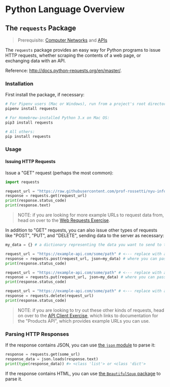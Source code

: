 # Python Language Overview

## The `requests` Package

> Prerequisite: [Computer Networks](/notes/networks/notes.md) and [APIs](/notes/software/apis.md)

The `requests` package provides an easy way for Python programs to issue HTTP requests, whether scraping the contents of a web page, or exchanging data with an API.

Reference: http://docs.python-requests.org/en/master/.

### Installation

First install the package, if necessary:

```` sh
# For Pipenv users (Mac or Windows), run from a project's root directory:
pipenv install requests

# For Homebrew-installed Python 3.x on Mac OS:
pip3 install requests

# All others:
pip install requests
````

### Usage

#### Issuing HTTP Requests

Issue a "GET" request (perhaps the most common):

```py
import requests

request_url = "https://raw.githubusercontent.com/prof-rossetti/nyu-info-2335-201805/master/exercises/web-requests/data/products/1.json"
response = requests.get(request_url)
print(response.status_code)
print(response.text)
```

> NOTE: if you are looking for more example URLs to request data from, head on over to the [Web Requests Exercise](/exercises/web-requests/exercise.md).

In addition to "GET" requests, you can also issue other types of requests like "POST", "PUT", and "DELETE", sending data to the server as necessary:

```py
my_data = {} # a dictionary representing the data you want to send to the server

request_url = "https://example-api.com/some/path" # <--- replace with a real url that accepts POST requests
response = requests.post(request_url, json=my_data) # where you can pass a dictionary as the `json` parameter
print(response.status_code)

request_url = "https://example-api.com/some/path" # <--- replace with a real url that accepts PUT requests
response = requests.put(request_url, json=my_data) # where you can pass a dictionary as the `json` parameter
print(response.status_code)

request_url = "https://example-api.com/some/path" # <--- replace with a real url that accepts DELETE requests
response = requests.delete(request_url)
print(response.status_code)
```

> NOTE: if you are looking to try out these other kinds of requests, head on over to the [API Client Exercise](/exercises/api-client/exercise.md), which links to documentation for the "Products API", which provides example URLs you can use.

### Parsing HTTP Responses

If the response contains JSON, you can use [the `json` module](/notes/programming-languages/python/modules/json.md) to parse it:

```py
response = requests.get(some_url)
response_data = json.loads(response.text)
print(type(response_data)) #> <class 'list'> or <class 'dict'>
```

If the response contains HTML, you can use [the `BeautifulSoup` package](/notes/programming-languages/python/packages/beautifulsoup.md) to parse it.
